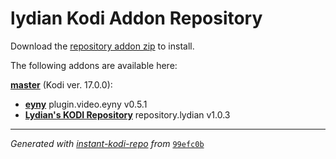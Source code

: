 # lydian Kodi Addon Repository

Download the [repository addon zip](master/datadir/repository.lydian/repository.lydian-1.0.3.zip?raw=true) to install.

The following addons are available here:

[__master__](master/addons.xml) (Kodi ver. 17.0.0):

- [__eyny__](master/datadir/plugin.video.eyny/plugin.video.eyny-0.5.1.zip?raw=true) plugin.video.eyny v0.5.1
- [__Lydian's KODI Repository__](master/datadir/repository.lydian/repository.lydian-1.0.3.zip?raw=true) repository.lydian v1.0.3

----
_Generated with [instant-kodi-repo](https://github.com/ping/instant-kodi-repo/) from_ [``99efc0b``](https://github.com/lydian/plugin.video.eyny/commit/99efc0b4d3643868d35870aff9189e4c7b5e94c2)
